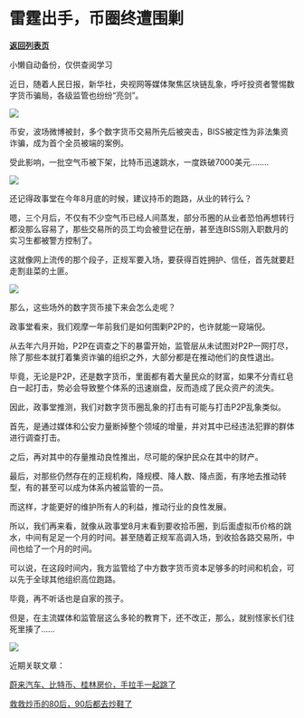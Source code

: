 # 雷霆出手，币圈终遭围剿

[**返回列表页**](/gzh/政事堂2019)

小懒自动备份，仅供查阅学习

  

近日，随着人民日报，新华社，央视网等媒体聚焦区块链乱象，呼吁投资者警惕数字货币骗局，各级监管也纷纷“亮剑”。

  

![](https://mmbiz.qpic.cn/mmbiz_jpg/aqTBdq6cWGf2gdt6yvdBgOq8g4XvQyXibB9ED5TUsQq9t4XpHgwaj8rrMUZLNmLIpFbFMlBaiczse7za6p5p98rQ/640?wx_fmt=jpeg)

  

币安，波场微博被封，多个数字货币交易所先后被突击，BISS被定性为非法集资诈骗，成为首个全员被端的案例。

  

受此影响，一批空气币被下架，比特币迅速跳水，一度跌破7000美元........

  

![](https://mmbiz.qpic.cn/mmbiz_jpg/aqTBdq6cWGf2gdt6yvdBgOq8g4XvQyXibQY1rHCOOwBs3sicmLCJib4e9fXqSk1oSgJ5wM7H73k9ibsLFynkVH28bg/640?wx_fmt=jpeg)  

  

还记得政事堂在今年8月底的时候，建议持币的跑路，从业的转行么？  

  

嗯，三个月后，不仅有不少空气币已经人间蒸发，部分币圈的从业者恐怕再想转行都没那么容易了，那些交易所的员工均会被登记在册，甚至连BISS刚入职数月的实习生都被警方控制了。

  

这就像网上流传的那个段子，正规军要入场，要获得百姓拥护、信任，首先就要赶走割韭菜的土匪。

  

![](https://mmbiz.qpic.cn/mmbiz_png/aqTBdq6cWGf2gdt6yvdBgOq8g4XvQyXibtAcrTe5ImibhFggUNQba5clZ6kiaF3h2vrqw9X4I7fBxl5q4eQqKa6VQ/640?wx_fmt=png)

  

那么，这些场外的数字货币接下来会怎么走呢？  

  

政事堂看来，我们观摩一年前我们是如何围剿P2P的，也许就能一窥端倪。  

  

从去年六月开始，P2P在调查之下的暴雷开始，监管层从未试图对P2P一网打尽，除了那些本就打着集资诈骗的组织之外，大部分都是在推动他们的良性退出。

  

毕竟，无论是P2P，还是数字货币，里面都有着大量民众的财富，如果不分青红皂白一起打击，势必会导致整个体系的迅速崩盘，反而造成了民众资产的流失。  

  

因此，政事堂推测，我们对数字货币圈乱象的打击有可能与打击P2P乱象类似。  

  

首先，是通过媒体和公安力量断掉整个领域的增量，并对其中已经违法犯罪的群体进行调查打击。  

  

之后，再对其中的存量推动良性推出，尽可能的保护民众在其中的财产。  

  

最后，对那些仍然存在的正规机构，降规模、降人数、降点面，有序地去推动转型，有的甚至可以成为体系内被监管的一员。

  

而这样，才能更好的维护所有人的利益，推动行业的良性发展。

  

所以，我们再来看，就像从政事堂8月末看到要收拾币圈，到后面虚拟币价格的跳水，中间有足足一个月的时间。甚至随着正规军高调入场，到收拾各路交易所，中间也给了一个月的时间。  

  

可以说，在这段时间内，我方监管给了中方数字货币资本足够多的时间和机会，可以先于全球其他组织高位跑路。

  

毕竟，再不听话也是自家的孩子。

  

但是，在主流媒体和监管层这么多轮的教育下，还不改正，那么，就别怪家长们往死里揍了......  

  

![](https://mmbiz.qpic.cn/mmbiz_jpg/rxhS23yu8cPp0iaKAfe0ZsWfgGcY72o9Nror8TicrtnlDsqzY7y4Kum4fM3X0FMEGlbvm9HvZUiaETSnLt4DHNLbQ/640?wx_fmt=jpeg)

  

近期关联文章：

[蔚来汽车、比特币、桂林房价，手拉手一起跳了](https://mp.weixin.qq.com/s?__biz=MzAwMzU1ODAwOQ==&mid=2650332530&idx=1&sn=da952d608f08ea82cbbad8992091f53a&scene=21#wechat_redirect)  

[救救炒币的80后，90后都去炒鞋了](http://mp.weixin.qq.com/s?__biz=MzAwMzU1ODAwOQ==&mid=2650332262&idx=1&sn=2c7831a912d79a7abc2406865bc2e6e8&chksm=83352370b442aa66dfb9673a8c6a4ed9e121dce94d4b37285771555fe40f6e02329ab8fcab5c&scene=21#wechat_redirect)

